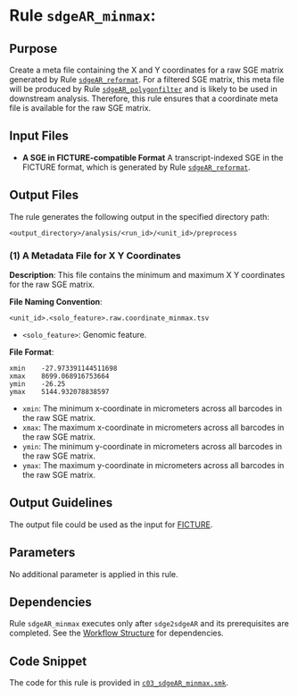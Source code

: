 # Rule `sdgeAR_minmax`:

## Purpose
Create a meta file containing the X and Y coordinates for a raw SGE matrix generated by Rule [`sdgeAR_reformat`](./sdgeAR_reformat.md). For a filtered SGE matrix, this meta file will be produced by Rule [`sdgeAR_polygonfilter`](./sdgeAR_polygonfilter.md) and is likely to be used in downstream analysis. Therefore, this rule ensures that a coordinate meta file is available for the raw SGE matrix.

## Input Files
* **A SGE in FICTURE-compatible Format**
A transcript-indexed SGE in the FICTURE format, which is generated by Rule [`sdgeAR_reformat`](./sdgeAR_reformat.md).

## Output Files
The rule generates the following output in the specified directory path:
```
<output_directory>/analysis/<run_id>/<unit_id>/preprocess
```


### (1) A Metadata File for X Y Coordinates
**Description**: This file contains the minimum and maximum X Y coordinates for the raw SGE matrix.

**File Naming Convention**:
```
<unit_id>.<solo_feature>.raw.coordinate_minmax.tsv
```
* `<solo_feature>`: Genomic feature.

**File Format**:
```
xmin	-27.973391144511698
xmax	8699.068916753664
ymin	-26.25
ymax	5144.932078838597
```
- `xmin`: The minimum x-coordinate in micrometers across all barcodes in the raw SGE matrix.
- `xmax`: The maximum x-coordinate in micrometers across all barcodes in the raw SGE matrix.
- `ymin`: The minimum y-coordinate in micrometers across all barcodes in the raw SGE matrix.
- `ymax`: The maximum y-coordinate in micrometers across all barcodes in the raw SGE matrix.

## Output Guidelines
The output file could be used as the input for [FICTURE](https://seqscope.github.io/ficture/).

## Parameters
No additional parameter is applied in this rule.

## Dependencies

Rule `sdgeAR_minmax` executes only after `sdge2sdgeAR` and its prerequisites are completed. See the [Workflow Structure](../../home/workflow_structure.md) for dependencies.

## Code Snippet
The code for this rule is provided in [`c03_sdgeAR_minmax.smk`](https://github.com/seqscope/NovaScope/blob/main/rules/c03_sdgeAR_minmax.smk).
